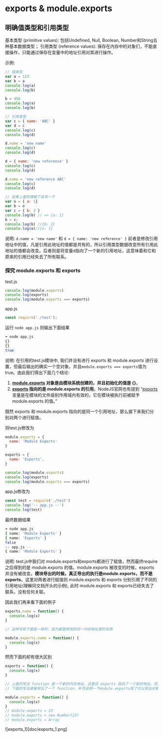 # exports & module.exports

## 明确值类型和引用类型

基本类型 (primitive values): 包括Undefined, Null, Boolean, Number和String五种基本数据类型；
引用类型 (reference values): 保存在内存中的对象们，不能直接操作，只能通过保存在变量中的地址引用对其进行操作。

示例:

```javascript
// 值类型
var a = 123
var b = a
console.log(a)
console.log(b)

b = 456
console.log(a)
console.log(b)

// 引用类型
var c = { name: 'ABC' }
var d = c
console.log(c)
console.log(d)

d.name = 'new name'
console.log(c)
console.log(d)

d = { name: 'new reference' }
console.log(c)
console.log(d)

d.name = 'new reference ABC'
console.log(c)
console.log(d)

// 如果上面的理解了自测一下
var o = { a: 1}
var b = o
var c = { b: 2 }
console.log(b) // => {a: 1}
b = c;
console.log(b) //{b: 2}
console.log(o)//{a: 1}
```

说明: `d.name = 'new name'` 和 `d = { name: 'new reference' }` 前者是修改引用地址中的值，凡是引用此地址的值都是共有的，所以引用类型数据改变所有引用此地址的值都会改变。后者则是将变量`d`指向了一个新的引用地址，这意味着和它和原来的引用已经失去了所有联系。

### 探究 module.exports 和 exports

test.js

```javascript
console.log(module.exports)
console.log(exports)
console.log(module.exports === exports)
```

app.js

```javascript
const require('./test');
```

运行 `node app.js` 则输出下面结果

```bash
➜ node app.js
{}
{}
true
```

说明: 在引用的test.js模块中, 我们并没有进行 exports 和 module.exports 进行设置，但最后输出的确实一个空对象，并且`module.exports === exports`值为true。由此我们得出下面几个结论:

1. **[module.exports][node_module_exports] 对象是由模块系统创建的，并且初始化的值是 {}**。
2. **[exports][node_exports] 指向的是 module.exports 的引用**。NodeJS官网也有提到 “[exports][node_exports] 变量是在模块的文件级别作用域内有效的，它在模块被执行前被赋予 module.exports 的值。”

既然 exports 和 module.exports 指向的是同一个引用地址，那么接下来我们分别对两个进行赋值。

将test.js修改为

```javascript
module.exports = {
  name: 'Module Exports'
}

exports = {
  name: 'Exports',
}

console.log(module.exports)
console.log(exports)
console.log(module.exports === exports)
```

app.js修改为

```javascript
const test = require('./test')
console.log('-- app.js --')
console.log(test)
```

最终数据结果

```bash
➜ node app.js
{ name: 'Module Exports' }
{ name: 'Exports' }
false
-- app.js --
{ name: 'Module Exports' }
```

说明: test.js中我们对 module.exports和exports都进行了赋值，然而最终require之后得到的是 module.exports 的值。module.exports 被改变的时候，exports并没有被改变。**模块导出的时候，真正导出的执行是module.exports，而不是exports**。这里对两者进行赋值则 module.exports 和 exports 分别引用了不同的引用地址(理解同文档开头的示例), 此时 module.exports 和 exports已经失去了联系，没有任何关联。

因此我们再来看下面的例子

```javascript
exports.name = function() {
  console.log(x)
}

// 这样写和下面是一样的，因为都是修改的同一内存地址里的东西

module.exports.name = function() {
  console.log(x)
}
```

然而下面的却有很大区别

```javascript
exports = function() {
  console.log(x)
}

// 上面的写法 function 是一个新的内存地址，这里将 exports 指向了一个新的地址。完成赋值操作后 exports 和 module.exports 已经没有任何联系了。所以最终require()引用导出的仍然是 module.exports(默认指向的是个空对象{}) 的值。
// 下面的写法直接导出了一个 function，补充说明一下module.exports除了可以导出对象、函数，还可以导出类型、数值等。

module.exports = function() {
  console.log(x)
}
// module.exports = 23
// module.exports = new Number(23)
// module.exports = Array
```

![exports_1][doc/exports_1.png]

[node_exports]: http://nodejs.cn/api/modules.html#modules_exports_shortcut
[node_module_exports]: http://nodejs.cn/api/modules.html#modules_module_exports